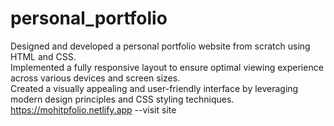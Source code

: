 # personal_portfolio
Designed and developed a personal portfolio website from scratch using HTML and CSS.  
Implemented a fully responsive layout to ensure optimal viewing experience across various devices and screen sizes.  
Created a visually appealing and user-friendly interface by leveraging modern design principles and CSS styling techniques.  
https://mohitpfolio.netlify.app  --visit site
